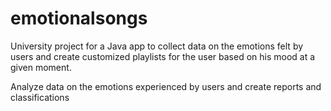 # emotionalsongs
University project for a Java app to collect data on the emotions felt by users and create customized playlists for the user based on his mood at a given moment.

Analyze data on the emotions experienced by users and create reports and classifications
